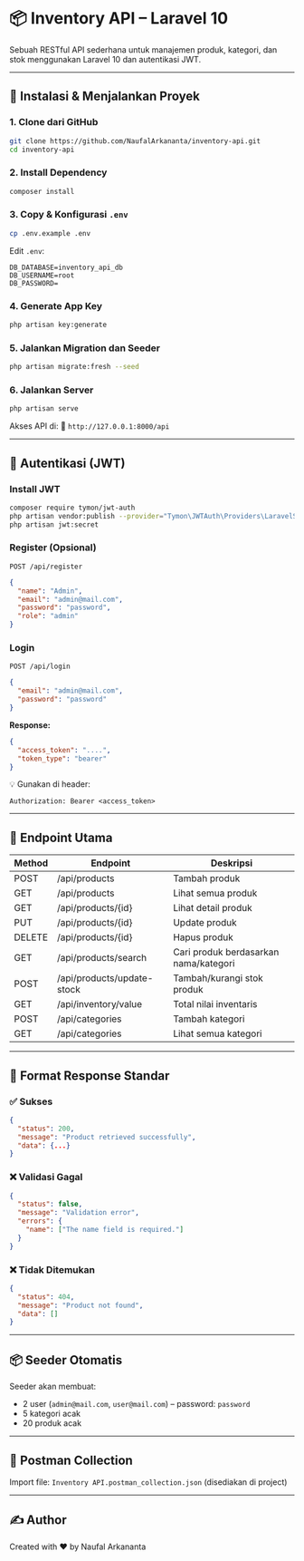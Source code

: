# 📦 Inventory API – Laravel 10

Sebuah RESTful API sederhana untuk manajemen produk, kategori, dan stok menggunakan Laravel 10 dan autentikasi JWT.

---

## 🚀 Instalasi & Menjalankan Proyek

### 1. Clone dari GitHub
```bash
git clone https://github.com/NaufalArkananta/inventory-api.git
cd inventory-api
```

### 2. Install Dependency
```bash
composer install
```

### 3. Copy & Konfigurasi `.env`
```bash
cp .env.example .env
```

Edit `.env`:

```
DB_DATABASE=inventory_api_db
DB_USERNAME=root
DB_PASSWORD=
```

### 4. Generate App Key
```bash
php artisan key:generate
```

### 5. Jalankan Migration dan Seeder
```bash
php artisan migrate:fresh --seed
```

### 6. Jalankan Server
```bash
php artisan serve
```

Akses API di:
📍 `http://127.0.0.1:8000/api`

---

## 🔐 Autentikasi (JWT)

### Install JWT
```bash
composer require tymon/jwt-auth
php artisan vendor:publish --provider="Tymon\JWTAuth\Providers\LaravelServiceProvider"
php artisan jwt:secret
```

### Register (Opsional)
`POST /api/register`
```json
{
  "name": "Admin",
  "email": "admin@mail.com",
  "password": "password",
  "role": "admin"
}
```

### Login
`POST /api/login`
```json
{
  "email": "admin@mail.com",
  "password": "password"
}
```

**Response:**
```json
{
  "access_token": "....",
  "token_type": "bearer"
}
```

💡 Gunakan di header:
```
Authorization: Bearer <access_token>
```

---

## 📘 Endpoint Utama

| Method | Endpoint                     | Deskripsi                      |
|--------|------------------------------|--------------------------------|
| POST   | /api/products                | Tambah produk                  |
| GET    | /api/products                | Lihat semua produk             |
| GET    | /api/products/{id}           | Lihat detail produk            |
| PUT    | /api/products/{id}           | Update produk                  |
| DELETE | /api/products/{id}           | Hapus produk                   |
| GET    | /api/products/search         | Cari produk berdasarkan nama/kategori |
| POST   | /api/products/update-stock   | Tambah/kurangi stok produk     |
| GET    | /api/inventory/value         | Total nilai inventaris         |
| POST   | /api/categories              | Tambah kategori                |
| GET    | /api/categories              | Lihat semua kategori           |

---

## 🔁 Format Response Standar

### ✅ Sukses
```json
{
  "status": 200,
  "message": "Product retrieved successfully",
  "data": {...}
}
```

### ❌ Validasi Gagal
```json
{
  "status": false,
  "message": "Validation error",
  "errors": {
    "name": ["The name field is required."]
  }
}
```

### ❌ Tidak Ditemukan
```json
{
  "status": 404,
  "message": "Product not found",
  "data": []
}
```

---

## 📦 Seeder Otomatis
Seeder akan membuat:
- 2 user (`admin@mail.com`, `user@mail.com`) – password: `password`
- 5 kategori acak
- 20 produk acak

---

## 🧪 Postman Collection
Import file: `Inventory API.postman_collection.json` (disediakan di project)

---

## ✍️ Author
Created with ❤️ by Naufal Arkananta
